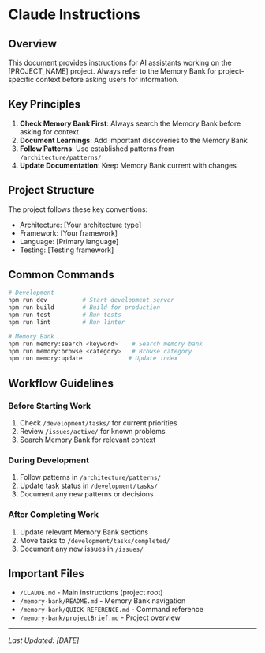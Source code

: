 # Claude Instructions

## Overview

This document provides instructions for AI assistants working on the [PROJECT_NAME] project. Always refer to the Memory Bank for project-specific context before asking users for information.

## Key Principles

1. **Check Memory Bank First**: Always search the Memory Bank before asking for context
2. **Document Learnings**: Add important discoveries to the Memory Bank
3. **Follow Patterns**: Use established patterns from `/architecture/patterns/`
4. **Update Documentation**: Keep Memory Bank current with changes

## Project Structure

The project follows these key conventions:
- Architecture: [Your architecture type]
- Framework: [Your framework]
- Language: [Primary language]
- Testing: [Testing framework]

## Common Commands

```bash
# Development
npm run dev          # Start development server
npm run build        # Build for production
npm run test         # Run tests
npm run lint         # Run linter

# Memory Bank
npm run memory:search <keyword>    # Search memory bank
npm run memory:browse <category>   # Browse category
npm run memory:update             # Update index
```

## Workflow Guidelines

### Before Starting Work
1. Check `/development/tasks/` for current priorities
2. Review `/issues/active/` for known problems
3. Search Memory Bank for relevant context

### During Development
1. Follow patterns in `/architecture/patterns/`
2. Update task status in `/development/tasks/`
3. Document any new patterns or decisions

### After Completing Work
1. Update relevant Memory Bank sections
2. Move tasks to `/development/tasks/completed/`
3. Document any new issues in `/issues/`

## Important Files

- `/CLAUDE.md` - Main instructions (project root)
- `/memory-bank/README.md` - Memory Bank navigation
- `/memory-bank/QUICK_REFERENCE.md` - Command reference
- `/memory-bank/projectBrief.md` - Project overview

---

*Last Updated: [DATE]*